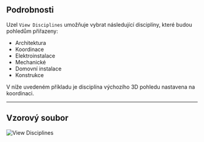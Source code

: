 ## Podrobnosti
Uzel `View Disciplines` umožňuje vybrat následující disciplíny, které budou pohledům přiřazeny:

- Architektura
- Koordinace
- Elektroinstalace
- Mechanické
- Domovní instalace
- Konstrukce

V níže uvedeném příkladu je disciplína výchozího 3D pohledu nastavena na koordinaci.
___
## Vzorový soubor

![View Disciplines](./DSRevitNodesUI.ViewDisciplines_img.jpg)
